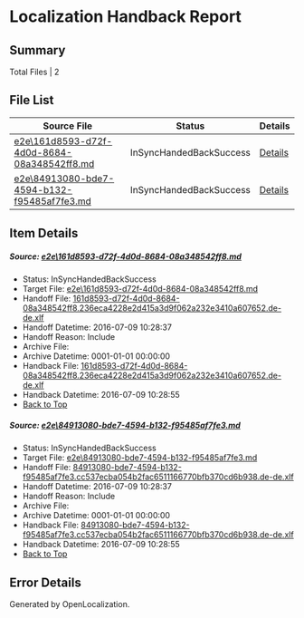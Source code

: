 # <a name='report-top'></a> Localization Handback Report

## Summary
 Total Files | 2

## File List
 Source File | Status | Details 
 ----------- | ------ | ------- 
 [e2e\161d8593-d72f-4d0d-8684-08a348542ff8.md](https://github.com/OpenLocalizationTestOrg/oltest/blob/926c02d3d37359145f793277b493f352aba0e317/e2e/161d8593-d72f-4d0d-8684-08a348542ff8.md) | InSyncHandedBackSuccess | [Details](#928f464c3dc45af6a0bda4ec29803238db646c361)
 [e2e\84913080-bde7-4594-b132-f95485af7fe3.md](https://github.com/OpenLocalizationTestOrg/oltest/blob/926c02d3d37359145f793277b493f352aba0e317/e2e/84913080-bde7-4594-b132-f95485af7fe3.md) | InSyncHandedBackSuccess | [Details](#a6eafc6ed0e6235c667c8ba45b92ac6ad9b1f04a2)

## Item Details
##### <a name='928f464c3dc45af6a0bda4ec29803238db646c361'></a> Source: [e2e\161d8593-d72f-4d0d-8684-08a348542ff8.md](https://github.com/OpenLocalizationTestOrg/oltest/blob/926c02d3d37359145f793277b493f352aba0e317/e2e/161d8593-d72f-4d0d-8684-08a348542ff8.md)
* Status: InSyncHandedBackSuccess
* Target File: [e2e\161d8593-d72f-4d0d-8684-08a348542ff8.md](https://github.com/OpenLocalizationTestOrg/oltest-dede-fly/blob/f4bd20ad97b49a3cca985616755de838b31dfde1/e2e/161d8593-d72f-4d0d-8684-08a348542ff8.md)
* Handoff File: [161d8593-d72f-4d0d-8684-08a348542ff8.236eca4228e2d415a3d9f062a232e3410a607652.de-de.xlf](https://github.com/OpenLocalizationTestOrg/olhandoff-e2e/blob/04e221be277e7914fb40899eddc78e5e0520963c/ol-handoff/OpenLocalizationTestOrg/oltest-dede-fly/ci/high/161d8593-d72f-4d0d-8684-08a348542ff8.236eca4228e2d415a3d9f062a232e3410a607652.de-de.xlf)
* Handoff Datetime: 2016-07-09 10:28:37
* Handoff Reason: Include
* Archive File: 
* Archive Datetime: 0001-01-01 00:00:00
* Handback File: [161d8593-d72f-4d0d-8684-08a348542ff8.236eca4228e2d415a3d9f062a232e3410a607652.de-de.xlf](https://github.com/OpenLocalizationTestOrg/olhandback-e2e/blob/ecbaee014df6eefea12355f423bad1dab7b2bafd/ol-handback/OpenLocalizationTestOrg/oltest-dede-fly/ci/high/161d8593-d72f-4d0d-8684-08a348542ff8.236eca4228e2d415a3d9f062a232e3410a607652.de-de.xlf)
* Handback Datetime: 2016-07-09 10:28:55
* [Back to Top](#report-top)

##### <a name='a6eafc6ed0e6235c667c8ba45b92ac6ad9b1f04a2'></a> Source: [e2e\84913080-bde7-4594-b132-f95485af7fe3.md](https://github.com/OpenLocalizationTestOrg/oltest/blob/926c02d3d37359145f793277b493f352aba0e317/e2e/84913080-bde7-4594-b132-f95485af7fe3.md)
* Status: InSyncHandedBackSuccess
* Target File: [e2e\84913080-bde7-4594-b132-f95485af7fe3.md](https://github.com/OpenLocalizationTestOrg/oltest-dede-fly/blob/f4bd20ad97b49a3cca985616755de838b31dfde1/e2e/84913080-bde7-4594-b132-f95485af7fe3.md)
* Handoff File: [84913080-bde7-4594-b132-f95485af7fe3.cc537ecba054b2fac6511166770bfb370cd6b938.de-de.xlf](https://github.com/OpenLocalizationTestOrg/olhandoff-e2e/blob/04e221be277e7914fb40899eddc78e5e0520963c/ol-handoff/OpenLocalizationTestOrg/oltest-dede-fly/ci/high/84913080-bde7-4594-b132-f95485af7fe3.cc537ecba054b2fac6511166770bfb370cd6b938.de-de.xlf)
* Handoff Datetime: 2016-07-09 10:28:37
* Handoff Reason: Include
* Archive File: 
* Archive Datetime: 0001-01-01 00:00:00
* Handback File: [84913080-bde7-4594-b132-f95485af7fe3.cc537ecba054b2fac6511166770bfb370cd6b938.de-de.xlf](https://github.com/OpenLocalizationTestOrg/olhandback-e2e/blob/ecbaee014df6eefea12355f423bad1dab7b2bafd/ol-handback/OpenLocalizationTestOrg/oltest-dede-fly/ci/high/84913080-bde7-4594-b132-f95485af7fe3.cc537ecba054b2fac6511166770bfb370cd6b938.de-de.xlf)
* Handback Datetime: 2016-07-09 10:28:55
* [Back to Top](#report-top)


## Error Details

Generated by OpenLocalization.
